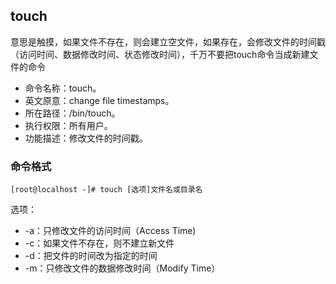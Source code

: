 ##		touch

意思是触摸，如果文件不存在，则会建立空文件，如果存在，会修改文件的时间戳（访问时间、数据修改时间、状态修改时间），千万不要把touch命令当成新建文件的命令

* 命令名称：touch。
*  英文原意：change file timestamps。
*  所在路径：/bin/touch。
*  执行权限：所有用户。
*  功能描述：修改文件的时间戳。

###		命令格式

```
[root@localhost -]# touch [选项]文件名或目录名
```

选项：

* -a：只修改文件的访问时间（Access Time)
*  -c：如果文件不存在，则不建立新文件
*  -d：把文件的时间改为指定的时间
*  -m：只修改文件的数据修改时间（Modify Time）